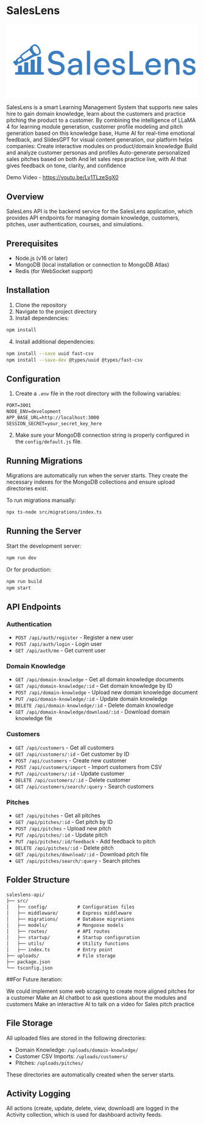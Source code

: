 # SalesLens
<img src="https://github.com/fearless1012/saleslens/blob/main/SalesLens-01.png">

SalesLens is a smart Learning Management System that supports new sales hire to gain domain knowledge, learn about the customers and practice pitching the product to a customer.
By combining the intelligence of LLaMA 4 for learning module generation, customer profile modeling and pitch generation based on this knowledge base, Hume AI for real-time emotional feedback, and SlidesGPT for visual content generation, our platform helps companies:
Create interactive modules on product/domain knowledge
Build and analyze customer personas and profiles
Auto-generate personalized sales pitches based on both
And let sales reps practice live, with AI that gives feedback on tone, clarity, and confidence

Demo Video - https://youtu.be/Lv1TLzeSgX0
## Overview

SalesLens API is the backend service for the SalesLens application, which provides API endpoints for managing domain knowledge, customers, pitches, user authentication, courses, and simulations.

## Prerequisites

- Node.js (v16 or later)
- MongoDB (local installation or connection to MongoDB Atlas)
- Redis (for WebSocket support)

## Installation

1. Clone the repository
2. Navigate to the project directory
3. Install dependencies:

```bash
npm install
```

4. Install additional dependencies:

```bash
npm install --save uuid fast-csv
npm install --save-dev @types/uuid @types/fast-csv
```

## Configuration

1. Create a `.env` file in the root directory with the following variables:

```
PORT=3001
NODE_ENV=development
APP_BASE_URL=http://localhost:3000
SESSION_SECRET=your_secret_key_here
```

2. Make sure your MongoDB connection string is properly configured in the `config/default.js` file.

## Running Migrations

Migrations are automatically run when the server starts. They create the necessary indexes for the MongoDB collections and ensure upload directories exist.

To run migrations manually:

```bash
npx ts-node src/migrations/index.ts
```

## Running the Server

Start the development server:

```bash
npm run dev
```

Or for production:

```bash
npm run build
npm start
```

## API Endpoints

### Authentication

- `POST /api/auth/register` - Register a new user
- `POST /api/auth/login` - Login user
- `GET /api/auth/me` - Get current user

### Domain Knowledge

- `GET /api/domain-knowledge` - Get all domain knowledge documents
- `GET /api/domain-knowledge/:id` - Get domain knowledge by ID
- `POST /api/domain-knowledge` - Upload new domain knowledge document
- `PUT /api/domain-knowledge/:id` - Update domain knowledge
- `DELETE /api/domain-knowledge/:id` - Delete domain knowledge
- `GET /api/domain-knowledge/download/:id` - Download domain knowledge file

### Customers

- `GET /api/customers` - Get all customers
- `GET /api/customers/:id` - Get customer by ID
- `POST /api/customers` - Create new customer
- `POST /api/customers/import` - Import customers from CSV
- `PUT /api/customers/:id` - Update customer
- `DELETE /api/customers/:id` - Delete customer
- `GET /api/customers/search/:query` - Search customers

### Pitches

- `GET /api/pitches` - Get all pitches
- `GET /api/pitches/:id` - Get pitch by ID
- `POST /api/pitches` - Upload new pitch
- `PUT /api/pitches/:id` - Update pitch
- `PUT /api/pitches/:id/feedback` - Add feedback to pitch
- `DELETE /api/pitches/:id` - Delete pitch
- `GET /api/pitches/download/:id` - Download pitch file
- `GET /api/pitches/search/:query` - Search pitches

## Folder Structure

```
saleslens-api/
├── src/
│   ├── config/           # Configuration files
│   ├── middleware/       # Express middleware
│   ├── migrations/       # Database migrations
│   ├── models/           # Mongoose models
│   ├── routes/           # API routes
│   ├── startup/          # Startup configuration
│   ├── utils/            # Utility functions
│   ├── index.ts          # Entry point
├── uploads/              # File storage
├── package.json
└── tsconfig.json
```
##For Future iteration: 

We could implement some web scraping to create more aligned pitches for a customer
Make an AI chatbot to ask questions about the modules and customers
Make an interactive AI to talk on a video for Sales pitch practice

## File Storage

All uploaded files are stored in the following directories:

- Domain Knowledge: `/uploads/domain-knowledge/`
- Customer CSV Imports: `/uploads/customers/`
- Pitches: `/uploads/pitches/`


  

These directories are automatically created when the server starts.

## Activity Logging

All actions (create, update, delete, view, download) are logged in the Activity collection, which is used for dashboard activity feeds.
